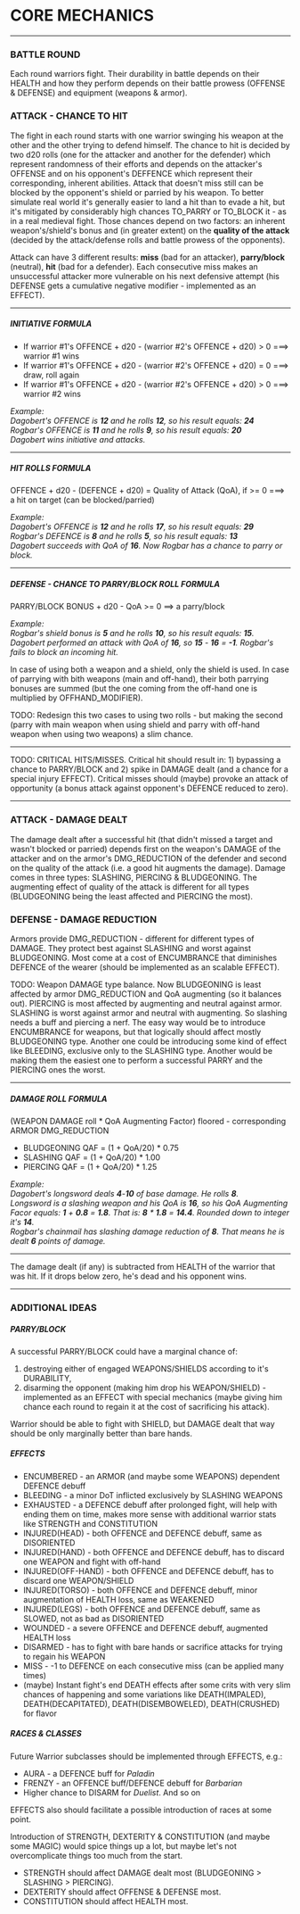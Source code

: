 # CORE MECHANICS
---
### BATTLE ROUND
Each round warriors fight. Their durability in battle depends on their HEALTH and how they perform depends on their battle prowess (OFFENSE & DEFENSE) and equipment (weapons & armor).

### ATTACK - CHANCE TO HIT
The fight in each round starts with one warrior swinging his weapon at the other and the other trying to defend himself. The chance to hit is decided by two d20 rolls (one for the attacker and another for the defender) which represent randomness of their efforts and depends on the attacker's OFFENSE and on his opponent's DEFFENCE which represent their corresponding, inherent abilities. Attack that doesn't miss still can be blocked by the opponent's shield or parried by his weapon. To better simulate real world it's generally easier to land a hit than to evade a hit, but it's mitigated by considerably high chances TO_PARRY or TO_BLOCK it - as in a real medieval fight. Those chances depend on two factors: an inherent weapon's/shield's bonus and (in greater extent) on the **quality of the attack** (decided by the attack/defense rolls and battle prowess of the opponents).

Attack can have 3 different results: **miss** (bad for an attacker), **parry/block** (neutral), **hit** (bad for a defender). Each consecutive miss makes an unsuccessful attacker more vulnerable on his next defensive attempt (his DEFENSE gets a cumulative negative modifier - implemented as an EFFECT).

---
##### INITIATIVE FORMULA
* If warrior #1's OFFENCE + d20 - (warrior #2's OFFENCE + d20) > 0 ===> warrior #1 wins
* If warrior #1's OFFENCE + d20 - (warrior #2's OFFENCE + d20) = 0 ===> draw, roll again
* If warrior #1's OFFENCE + d20 - (warrior #2's OFFENCE + d20) > 0 ===> warrior #2 wins

*Example:  
Dagobert's OFFENCE is **12** and he rolls **12**, so his result equals: **24**  
Rogbar's OFFENCE is **11** and he rolls **9**, so his result equals: **20**  
Dagobert *wins initiative* and attacks.*

---
##### HIT ROLLS FORMULA
OFFENCE + d20 - (DEFENCE + d20) = Quality of Attack (QoA), if >= 0 ===> a hit on target (can be blocked/parried)

*Example:  
Dagobert's OFFENCE is **12** and he rolls **17**, so his result equals: **29**  
Rogbar's DEFENCE is **8** and he rolls **5**, so his result equals: **13**  
Dagobert succeeds with QoA of **16**. Now Rogbar has a chance to parry or block.*

---
##### DEFENSE - CHANCE TO PARRY/BLOCK ROLL FORMULA
PARRY/BLOCK BONUS + d20 - QoA >= 0 ==> a parry/block

*Example:  
Rogbar's shield bonus is **5** and he rolls **10**, so his result equals: **15**.  
Dagobert performed an attack with QoA of **16**, so **15** - **16** = **-1**. Rogbar's fails to block an incoming hit.*

In case of using both a weapon and a shield, only the shield is used. In case of parrying with bith weapons (main and off-hand), their both parrying bonuses are summed (but the one coming from the off-hand one is multiplied by OFFHAND_MODIFIER).

TODO: Redesign this two cases to using two rolls - but making the second (parry with main weapon when using shield and parry with off-hand weapon when using two weapons) a slim chance.

---

TODO: CRITICAL HITS/MISSES. Critical hit should result in: 1) bypassing a chance to PARRY/BLOCK and 2) spike in DAMAGE dealt (and a chance for a special injury EFFECT). Critical misses should (maybe) provoke an attack of opportunity (a bonus attack against opponent's DEFENCE reduced to zero).

---

### ATTACK - DAMAGE DEALT
The damage dealt after a successful hit (that didn't missed a target and wasn't blocked or parried) depends first on the weapon's DAMAGE of the attacker and on the armor's DMG_REDUCTION of the defender and second on the quality of the attack (i.e. a good hit augments the damage). Damage comes in three types: SLASHING, PIERCING & BLUDGEONING. The augmenting effect of quality of the attack is different for all types (BLUDGEONING being the least affected and PIERCING the most).

### DEFENSE - DAMAGE REDUCTION
Armors provide DMG_REDUCTION - different for different types of DAMAGE. They protect best against SLASHING and worst against BLUDGEONING. Most come at a cost of ENCUMBRANCE that diminishes DEFENCE of the wearer (should be implemented as an scalable EFFECT).

TODO: Weapon DAMAGE type balance. Now BLUDGEONING is least affected by armor DMG_REDUCTION and QoA augmenting (so it balances out). PIERCING is most affected by augmenting and neutral against armor. SLASHING is worst against armor and neutral with augmenting. So slashing needs a buff and piercing a nerf. The easy way would be to introduce ENCUMBRANCE for weapons, but that logically should affect mostly BLUDGEONING type. Another one could be introducing some kind of effect like BLEEDING, exclusive only to the SLASHING type. Another would be making them the easiest one to perform a successful PARRY and the PIERCING ones the worst.

---
##### DAMAGE ROLL FORMULA
(WEAPON DAMAGE roll * QoA Augmenting Factor) floored - corresponding ARMOR DMG_REDUCTION
* BLUDGEONING QAF = (1 + QoA/20) * 0.75
* SLASHING QAF = (1 + QoA/20) * 1.00
* PIERCING QAF = (1 + QoA/20) * 1.25

*Example:  
Dagobert's longsword deals **4**-**10** of base damage. He rolls **8**.  
Longsword is a slashing weapon and his QoA is **16**, so his QoA Augmenting Facor equals: **1** + **0.8** = **1.8**. That is: **8** * **1.8** = **14.4**. Rounded down to integer it's **14**.   
Rogbar's chainmail has slashing damage reduction of **8**. That means he is dealt **6** points of damage.*

---

The damage dealt (if any) is subtracted from HEALTH of the warrior that was hit. If it drops below zero, he's dead and his opponent wins.

***
### ADDITIONAL IDEAS

##### PARRY/BLOCK
A successful PARRY/BLOCK could have a marginal chance of:
1) destroying either of engaged WEAPONS/SHIELDS according to it's DURABILITY,
2) disarming the opponent (making him drop his WEAPON/SHIELD) - implemented as an EFFECT with special mechanics (maybe giving him chance each round to regain it at the cost of sacrificing his attack).

Warrior should be able to fight with SHIELD, but DAMAGE dealt that way should be only marginally better than bare hands.

##### EFFECTS
* ENCUMBERED - an ARMOR (and maybe some WEAPONS) dependent DEFENCE debuff
* BLEEDING - a minor DoT inflicted exclusively by SLASHING WEAPONS
* EXHAUSTED - a DEFENCE debuff after prolonged fight, will help with ending them on time, makes more sense with additional warrior stats like STRENGTH and CONSTITUTION
* INJURED(HEAD) - both OFFENCE and DEFENCE debuff, same as DISORIENTED
* INJURED(HAND) - both OFFENCE and DEFENCE debuff, has to discard one WEAPON and fight with off-hand
* INJURED(OFF-HAND) - both OFFENCE and DEFENCE debuff, has to discard one WEAPON/SHIELD
* INJURED(TORSO) - both OFFENCE and DEFENCE debuff, minor augmentation of HEALTH loss, same as WEAKENED
* INJURED(LEGS) - both OFFENCE and DEFENCE debuff, same as SLOWED, not as bad as DISORIENTED
* WOUNDED - a severe OFFENCE and DEFENCE debuff, augmented HEALTH loss
* DISARMED - has to fight with bare hands or sacrifice attacks for trying to regain his WEAPON
* MISS - -1 to DEFENCE on each consecutive miss (can be applied many times)  
* (maybe) Instant fight's end DEATH effects after some crits with very slim chances of happening and some variations like DEATH(IMPALED), DEATH(DECAPITATED), DEATH(DISEMBOWELED), DEATH(CRUSHED) for flavor

##### RACES & CLASSES
Future Warrior subclasses should be implemented through EFFECTS, e.g.:
* AURA - a DEFENCE buff for *Paladin*
* FRENZY - an OFFENCE buff/DEFENCE debuff for *Barbarian*
* Higher chance to DISARM for *Duelist*. And so on

EFFECTS also should facilitate a possible introduction of races at some point.

Introduction of STRENGTH, DEXTERITY & CONSTITUTION (and maybe some MAGIC) would spice things up a lot, but maybe let's not overcomplicate things too much from the start.

* STRENGTH should affect DAMAGE dealt most (BLUDGEONING > SLASHING > PIERCING).
* DEXTERITY should affect OFFENSE & DEFENSE most.
* CONSTITUTION should affect HEALTH most.
